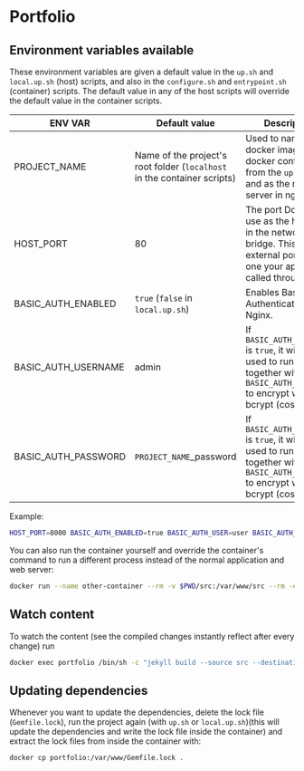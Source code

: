 # Portfolio

## Environment variables available
These environment variables are given a default value in the `up.sh` and `local.up.sh` (host) scripts, and also in the `configure.sh` and `entrypoint.sh` (container) scripts. The default value in any of the host scripts will override the default value in the container scripts.

|       ENV VAR        |                 Default value                 |        Description        |
| -------------------- | --------------------------------------------- | ------------------------- |
| PROJECT_NAME         | Name of the project's root folder (`localhost` in the container scripts)  | Used to name the docker image and docker container from the `up.sh` files, and as the name server in nginx. |
| HOST_PORT            | 80                                                                        | The port Docker will use as the host port in the network bridge. This is the external port, the one your app will be called through. |
| BASIC_AUTH_ENABLED   | `true` (`false` in `local.up.sh`)                                         | Enables Basic Authentication with Nginx. |
| BASIC_AUTH_USERNAME  | admin                                                                     | If `BASIC_AUTH_ENABLED` is `true`, it will be used to run `htpasswd` together with `BASIC_AUTH_PASSWORD` to encrypt with bcrypt (cost 10). |
| BASIC_AUTH_PASSWORD  | `PROJECT_NAME`_password                                                   | If `BASIC_AUTH_ENABLED` is `true`, it will be used to run `htpasswd` together with `BASIC_AUTH_USERNAME` to encrypt with bcrypt (cost 10). |

Example:  
```bash
HOST_PORT=8000 BASIC_AUTH_ENABLED=true BASIC_AUTH_USER=user BASIC_AUTH_PASSWORD=secure_password ./deploy/local.up.sh
```

You can also run the container yourself and override the container's command to run a different process instead of the normal application and web server:  
```bash
docker run --name other-container --rm -v $PWD/src:/var/www/src --rm -e PROJECT_NAME=portfolio portfolio:latest /bin/sh -c "./configure.sh && ruby -v"
```

## Watch content
To watch the content (see the compiled changes instantly reflect after every change) run 
```bash
docker exec portfolio /bin/sh -c "jekyll build --source src --destination src/public --watch"
```

## Updating dependencies
Whenever you want to update the dependencies, delete the lock file (`Gemfile.lock`), run the project again (with `up.sh` or `local.up.sh`)(this will update the dependencies and write the lock file inside the container) and extract the lock files from inside the container with:
```bash
docker cp portfolio:/var/www/Gemfile.lock .
```